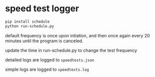 # speed test logger

``` bash
pip install schedule
python run-schedule.py
```
default frequency is once upon intiation, and then once again every 20 minutes until the program is canceled.  

update the time in run-schedule.py to change the test frequency  

detailed logs are logged to `speedtests.json`  

simple logs are logged to `speedtests.log`  

